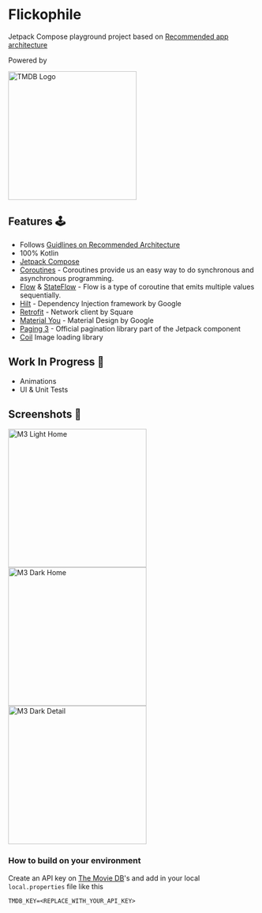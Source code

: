 # Flickophile

Jetpack Compose playground project based
on [Recommended app architecture](https://developer.android.com/jetpack/guide)

Powered by

<img width="260" alt="TMDB Logo" src="https://user-images.githubusercontent.com/13759258/213716452-837c217d-49ac-442c-b7eb-5f1a76dff614.png">

## Features 🕹

- Follows [Guidlines on Recommended Architecture](https://developer.android.com/jetpack/guide)
- 100% Kotlin
- [Jetpack Compose](https://developer.android.com/jetpack/compose)
- [Coroutines](https://developer.android.com/kotlin/coroutines) - Coroutines provide us an easy way
  to do synchronous and asynchronous programming.
- [Flow](https://developer.android.com/kotlin/flow)
  & [StateFlow](https://developer.android.com/kotlin/flow/stateflow-and-sharedflow#stateflow) - Flow
  is a type of coroutine that emits multiple values sequentially.
- [Hilt](https://dagger.dev/hilt/) - Dependency Injection framework by Google 
- [Retrofit](https://github.com/square/retrofit) - Network client by Square
- [Material You](https://m3.material.io) - Material Design by Google
- [Paging 3](https://developer.android.com/topic/libraries/architecture/paging/v3-overview) - Official pagination library part of the Jetpack component 
- [Coil](https://coil-kt.github.io/coil/compose/) Image loading library

## Work In Progress 🚧
- Animations
- UI & Unit Tests

## Screenshots 📱

<img width="280" alt="M3 Light Home" src="https://user-images.githubusercontent.com/13759258/229272310-09fa9436-3576-4b9e-9207-ea2efa14528c.png"><img width="280" alt="M3 Dark Home" src="https://user-images.githubusercontent.com/13759258/229272471-0ff5120c-ecec-4ebb-844f-498a11eac916.png"><img width="280" alt="M3 Dark Detail" src="https://user-images.githubusercontent.com/13759258/229272304-0a42e0b6-d66a-434d-808d-94bc3f5f267a.png"> 

### How to build on your environment

Create an API key on [The Movie DB](https://www.themoviedb.org)'s and add in your
local `local.properties` file like this

```
TMDB_KEY=<REPLACE_WITH_YOUR_API_KEY>
```
